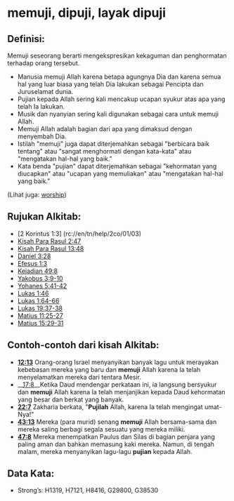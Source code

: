 # memuji, dipuji, layak dipuji

## Definisi:

Memuji seseorang berarti mengekspresikan kekaguman dan penghormatan terhadap orang tersebut.

* Manusia memuji Allah karena betapa agungnya Dia dan karena semua hal yang luar biasa yang telah Dia lakukan sebagai Pencipta dan Juruselamat dunia. 
* Pujian kepada Allah sering kali mencakup ucapan syukur atas apa yang telah Ia lakukan. 
* Musik dan nyanyian sering kali digunakan sebagai cara untuk memuji Allah. 
* Memuji Allah adalah bagian dari apa yang dimaksud dengan menyembah Dia. 
* Istilah "memuji" juga dapat diterjemahkan sebagai "berbicara baik tentang" atau "sangat menghormati dengan kata-kata" atau "mengatakan hal-hal yang baik." 
* Kata benda "pujian" dapat diterjemahkan sebagai "kehormatan yang diucapkan" atau "ucapan yang memuliakan" atau "mengatakan hal-hal yang baik."

(Lihat juga: [worship](../kt/worship.md))

## Rujukan Alkitab:

* [2 Korintus 1:3] (rc://en/tn/help/2co/01/03)
* [Kisah Para Rasul 2:47](rc://en/tn/help/act/02/47)
* [Kisah Para Rasul 13:48](rc://en/tn/help/act/13/48)
* [Daniel 3:28](rc://en/tn/help/dan/03/28)
* [Efesus 1:3](rc://en/tn/help/eph/01/03)
* [Kejadian 49:8](rc://en/tn/help/gen/49/8)
* [Yakobus 3:9-10](rc://en/tn/help/jas/03/09)
* [Yohanes 5:41-42](rc://en/tn/help/jhn/05/41)
* [Lukas 1:46](rc://en/tn/help/luk/01/46)
* [Lukas 1:64-66](rc://en/tn/help/luk/01/64)
* [Lukas 19:37-38](rc://en/tn/help/luk/19/37)
* [Matius 11:25-27](rc://en/tn/help/mat/11/25)
* [Matius 15:29-31](rc://en/tn/help/mat/15/29)


## Contoh-contoh dari kisah Alkitab:

* __[12:13](rc://en/tn/help/obs/12/13)__ Orang-orang Israel menyanyikan banyak lagu untuk merayakan kebebasan mereka yang baru dan __memuji__ Allah karena Ia telah menyelamatkan mereka dari tentara Mesir.
* __[17:8](rc://en/tn/help/obs/17/08)__Ketika Daud mendengar perkataan ini, ia langsung bersyukur dan __memuji__ Allah karena Ia telah menjanjikan kepada Daud kehormatan yang besar dan berkat yang banyak.
* __[22:7](rc://en/tn/help/obs/22/07)__ Zakharia berkata, "__Pujilah__ Allah, karena Ia telah mengingat umat-Nya!"
* __[43:13](rc://en/tn/help/obs/43/13)__ Mereka (para murid) senang __memuji__ Allah bersama-sama dan mereka saling berbagi segala sesuatu yang mereka miliki.
* __[47:8](rc://en/tn/help/obs/47/08)__ Mereka menempatkan Paulus dan Silas di bagian penjara yang paling aman dan bahkan memasung kaki mereka. Namun, di tengah malam, mereka menyanyikan lagu-lagu __pujian__ kepada Allah.

## Data Kata:

* Strong’s: H1319, H7121, H8416, G29800, G38530
